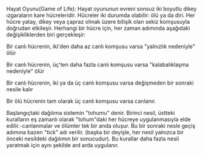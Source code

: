 Hayat Oyunu(Game of Life):
Hayat oyununun evreni sonsuz iki boyutlu dikey ızgaraların kare hücreleridir. Hücreler iki durumda olabilir: ölü ya da diri. Her hücre yatay, dikey veya çapraz olmak üzere bitişik olan sekiz komşusuyla doğrudan etkileşir. Herhangi bir hücre için, her zaman adımında aşağıdaki değişikliklerden biri gerçekleşir:

 Bir canlı hücrenin, iki'den daha az canlı komşusu varsa "yalnızlık nedeniyle" ölür

 Bir canlı hücrenin, üç'ten daha fazla canlı komşusu varsa "kalabalıklaşma nedeniyle" ölür

 Bir canlı hücrenin, iki ya da üç canlı komşusu varsa değişmeden bir sonraki nesile kalır

 Bir ölü hücrenin tam olarak üç canlı komşusu varsa canlanır.

Başlangıçtaki dağılıma sistemin "tohumu" denir. Birinci nesil, üstteki kuralların eş zamanlı olarak "tohum"daki her hücreye uygulanmasıyla elde edilir.-canlanmalar ve ölümler tek bir anda oluşur. Bu bir sonraki nesle geçiş adımına bazen "tick" adı verilir. (başka bir deyişle, her nesil yalnızca bir önceki nesildeki dağılımın bir sonucudur). Bu kurallar daha fazla nesil yaratmak için aynı şekilde ard arda uygulanır.
